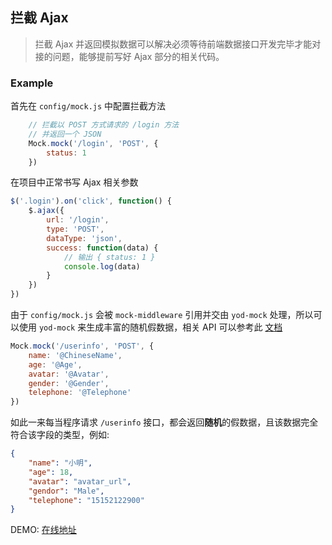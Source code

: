 ## 拦截 Ajax

> 拦截 Ajax 并返回模拟数据可以解决必须等待前端数据接口开发完毕才能对接的问题，能够提前写好 Ajax 部分的相关代码。

### Example

首先在 `config/mock.js` 中配置拦截方法

```javascript
    // 拦截以 POST 方式请求的 /login 方法
    // 并返回一个 JSON
    Mock.mock('/login', 'POST', {
        status: 1
    })
```

在项目中正常书写 Ajax 相关参数

```javascript
$('.login').on('click', function() {
    $.ajax({
        url: '/login',
        type: 'POST',
        dataType: 'json',
        success: function(data) {
            // 输出 { status: 1 }
            console.log(data)
        }
    })
})
```

由于 `config/mock.js` 会被 `mock-middleware` 引用并交由 `yod-mock` 处理，所以可以使用 `yod-mock` 来生成丰富的随机假数据，相关 API 可以参考此 [文档](https://github.com/qiu8310/yod-mock)

```javascript
Mock.mock('/userinfo', 'POST', {
    name: '@ChineseName',
    age: '@Age',
    avatar: '@Avatar',
    gender: '@Gender',
    telephone: '@Telephone'
})
```

如此一来每当程序请求 `/userinfo` 接口，都会返回**随机**的假数据，且该数据完全符合该字段的类型，例如:

```json
{
    "name": "小明",
    "age": 18,
    "avatar": "avatar_url",
    "gendor": "Male",
    "telephone": "15152122900"
}
```

DEMO: [在线地址](http://qiu8310.github.io/yod-mock/)
